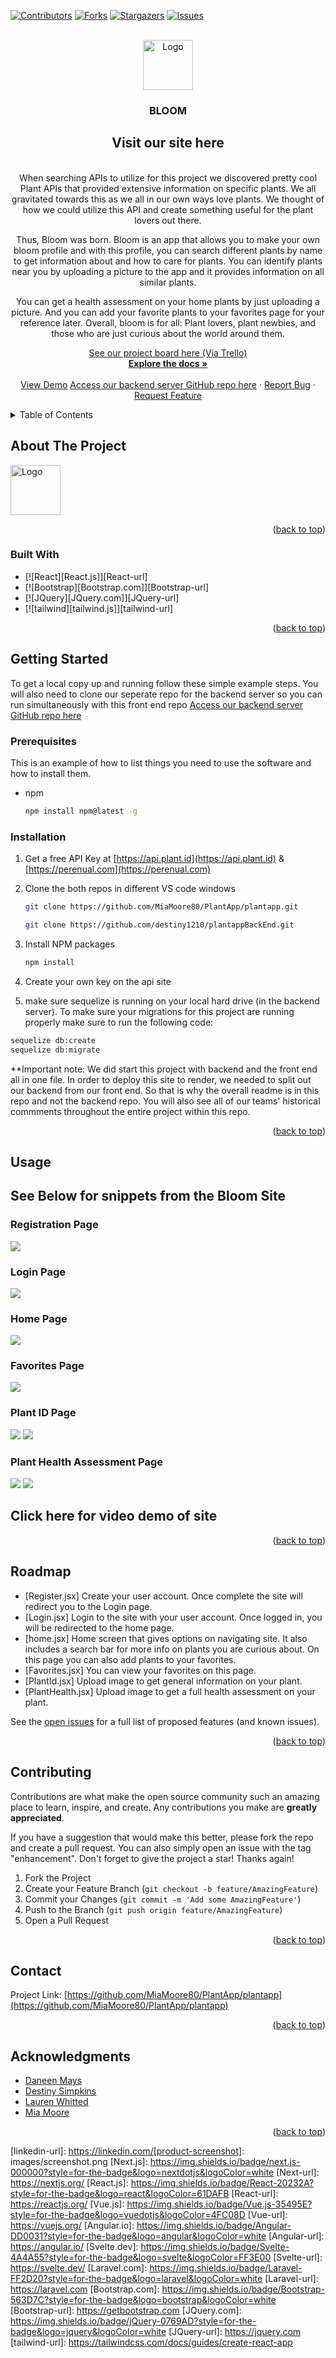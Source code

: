<a name="readme-top"></a>
<!--
*** Thanks for checking out the Best-README-Template. If you have a suggestion
*** that would make this better, please fork the repo and create a pull request
*** or simply open an issue with the tag "enhancement".
*** Don't forget to give the project a star!
*** Thanks again! Now go create something AMAZING! :D
-->



<!-- PROJECT SHIELDS -->
<!--
*** I'm using markdown "reference style" links for readability.
*** Reference links are enclosed in brackets [ ] instead of parentheses ( ).
*** See the bottom of this document for the declaration of the reference variables
*** for contributors-url, forks-url, etc. This is an optional, concise syntax you may use.
*** https://www.markdownguide.org/basic-syntax/#reference-style-links
-->
[![Contributors][contributors-shield]][contributors-url]
[![Forks][forks-shield]][forks-url]
[![Stargazers][stars-shield]][stars-url]
[![Issues][issues-shield]][issues-url]


<!-- PROJECT LOGO -->
<br />
<div align="center">
  <a href="https://github.com/MiaMoore00/PlantApp/plantapp.git">
    <img src="src/Logo.png" alt="Logo" width="80" height="80">
  </a>

<h3 align="center">BLOOM</h3>

  <p align="center">
  <h2 href="https://bloom-front.onrender.com/" target="_blank">Visit our site here</h2>
  <br>
    When searching APIs to utilize for this project we discovered pretty cool Plant APIs that provided extensive information on specific plants. We all gravitated towards this as we all in our own ways love plants. We thought of how we could utilize this API and create something useful for the plant lovers out there. 

Thus, Bloom was born. Bloom is an app that allows you to make your own bloom profile and with this profile, you can search different plants by name to get information about and how to care for plants. You can identify plants near you by uploading a picture to the app and it provides information on all similar plants. 

You can get a health assessment on your home plants by just uploading a picture. And you can add your favorite plants to your favorites page for your reference later. Overall, bloom is for all: Plant lovers, plant newbies, and those who are just curious about the world around them.


   <a href="https://trello.com/invite/b/rT9xgp14/ATTIb80e0e869944dc8653051157138da739D454315E/plantapp"> See our project board here (Via Trello)</a>
    <br />
    <a href="https://github.com/MiaMoore00/PlantApp/plantapp.git"><strong>Explore the docs »</strong></a>
    <br />
    <br />
    <a href="https://youtu.be/ltp1J1lM9YE">View Demo</a> 
    <a href="https://github.com/destiny1210/plantappBackEnd.git">Access our backend server GitHub repo here</a> 
    ·
    <a href="https://github.com/MiaMoore00/PlantApp/plantapp.git/issues">Report Bug</a>
    ·
    <a href="https://github.com/MiaMoore00/PlantApp/plantapp.git/issues">Request Feature</a>
  </p>
</div>




<!-- TABLE OF CONTENTS -->
<details>
  <summary>Table of Contents</summary>
  <ol>
    <li>
      <a href="#about-the-project">About The Project</a>
      <img src="src/Logo.png" alt="Logo" width="80" height="80">
      <ul>
        <li><a href="#built-with">Built With</a></li>
      </ul>
    </li>
    <li>
      <a href="#getting-started">Getting Started</a>
      <ul>
        <li><a href="#prerequisites">Prerequisites</a></li>
        <li><a href="#installation">Installation</a></li>
      </ul>
    </li>
    <li><a href="#usage">Usage</a></li>
    <li><a href="#roadmap">Roadmap</a></li>
    <li><a href="#contributing">Contributing</a></li>
    <li><a href="#license">License</a></li>
    <li><a href="#contact">Contact</a></li>
    <li><a href="#acknowledgments">Acknowledgments</a></li>
  </ol>
</details>



<!-- ABOUT THE PROJECT -->
## About The Project

<img src="src/Logo.png" alt="Logo" width="80" height="80">


<p align="right">(<a href="#readme-top">back to top</a>)</p>



### Built With

* [![React][React.js]][React-url]
* [![Bootstrap][Bootstrap.com]][Bootstrap-url]
* [![JQuery][JQuery.com]][JQuery-url]
* [![tailwind][tailwind.js]][tailwind-url]

<p align="right">(<a href="#readme-top">back to top</a>)</p>



<!-- GETTING STARTED -->
## Getting Started

To get a local copy up and running follow these simple example steps.
You will also need to clone our seperate repo for the backend server so you can run simultaneously with this front end repo
<a href="https://github.com/destiny1210/plantappBackEnd.git">Access our backend server GitHub repo here</a> 

### Prerequisites

This is an example of how to list things you need to use the software and how to install them.
* npm
  ```sh
  npm install npm@latest -g
  ```

### Installation

1. Get a free API Key at [https://api.plant.id](https://api.plant.id) & [https://perenual.com](https://perenual.com)
2. Clone the both repos in different VS code windows
   ```sh
   git clone https://github.com/MiaMoore80/PlantApp/plantapp.git
   ```
   ```sh
   git clone https://github.com/destiny1210/plantappBackEnd.git
   ```
3. Install NPM packages
   ```sh
   npm install
   ```
4. Create your own key on the api site

5. make sure sequelize is running on your local hard drive (in the backend server). To make sure your migrations for this project are running properly make sure to run the following code:
 ```sh
 sequelize db:create
 sequelize db:migrate
```

**Important note: We did start this project with backend and the front end all in one file. In order to deploy this site to render, we needed to split out our backend from our front end. So that is why the overall readme is in this repo and not the backend repo. You will also see all of our teams' historical commments throughout the entire project within this repo. 

<p align="right">(<a href="#readme-top">back to top</a>)</p>



<!-- USAGE EXAMPLES -->
## Usage

<h2>See Below for snippets from the Bloom Site</h2>

<h3>Registration Page</h3>
<img src="public/images/registration.jpg"></img>
<br>
<h3>Login Page</h3>
<img src="public/images/login.jpg"></img>
<br>
<h3>Home Page</h3>
<img src="public/images/home.jpg"></img>
<br>
<h3>Favorites Page</h3>
<img src="public/images/favorites.jpg"></img>
<br>
<h3>Plant ID Page</h3>
<img src="public/images/plantId1.jpg"></img>
<img src="public/images/plantId2.jpg"></img>
<br>
<h3>Plant Health Assessment Page</h3>
<img src="public/images/plantHealth1.jpg"></img>
<img src="public/images/plantHealth2.jpg"></img>

<h2 href="https://youtu.be/ltp1J1lM9YE">Click here for video demo of site</h2>

<p align="right">(<a href="#readme-top">back to top</a>)</p>



<!-- ROADMAP -->
## Roadmap
- [Register.jsx] Create your user account. Once complete the site will redirect you to the Login page.
- [Login.jsx] Login to the site with your user account. Once logged in, you will be redirected to the home page.
- [home.jsx] Home screen that gives options on navigating site. It also includes a search bar for more info on plants you are curious about. On this page you can also add plants to your favorites.
- [Favorites.jsx] You can view your favorites on this page.
- [PlantId.jsx] Upload image to get general information on your plant.
- [PlantHealth.jsx] Upload image to get a full health assessment on your plant.


See the [open issues](https://github.com/MiaMoore80/PlantApp/plantapp/issues) for a full list of proposed features (and known issues).

<p align="right">(<a href="#readme-top">back to top</a>)</p>



<!-- CONTRIBUTING -->
## Contributing

Contributions are what make the open source community such an amazing place to learn, inspire, and create. Any contributions you make are **greatly appreciated**.

If you have a suggestion that would make this better, please fork the repo and create a pull request. You can also simply open an issue with the tag "enhancement".
Don't forget to give the project a star! Thanks again!

1. Fork the Project
2. Create your Feature Branch (`git checkout -b feature/AmazingFeature`)
3. Commit your Changes (`git commit -m 'Add some AmazingFeature'`)
4. Push to the Branch (`git push origin feature/AmazingFeature`)
5. Open a Pull Request

<p align="right">(<a href="#readme-top">back to top</a>)</p>



<!-- CONTACT -->
## Contact


Project Link: [https://github.com/MiaMoore80/PlantApp/plantapp](https://github.com/MiaMoore80/PlantApp/plantapp)

<p align="right">(<a href="#readme-top">back to top</a>)</p>



<!-- ACKNOWLEDGMENTS -->
## Acknowledgments

* [Daneen Mays](github.com/DaneenM)
* [Destiny Simpkins](github.com/destiny1210)
* [Lauren Whitted](github.com/LWhitted)
* [Mia Moore](gitthub.com/MiaMoore00)

<p align="right">(<a href="#readme-top">back to top</a>)</p>



<!-- MARKDOWN LINKS & IMAGES -->
<!-- https://www.markdownguide.org/basic-syntax/#reference-style-links -->
[contributors-shield]: https://img.shields.io/github/contributors/MiaMoore80/PlantApp.svg?style=for-the-badge
[contributors-url]: https://github.com/MiaMoore80/PlantApp/plantapp/graphs/contributors
[forks-shield]: https://img.shields.io/github/forks/MiaMoore80/PlantApp.svg?style=for-the-badge
[forks-url]: https://github.com/MiaMoore80/PlantApp/plantapp/network/members
[stars-shield]: https://img.shields.io/github/stars/MiaMoore80/PlantApp/plantapp.svg?style=for-the-badge
[stars-url]: https://github.com/MiaMoore80/PlantApp/plantapp/stargazers
[issues-shield]: https://img.shields.io/github/issues/MiaMoore80/PlantApp/plantapp.svg?style=for-the-badge
[issues-url]: https://github.com/MiaMoore80/PlantApp/plantapp/issues
[license-shield]: https://img.shields.io/github/license/MiaMoore80/PlantApp/plantapp.svg?style=for-the-badge
[license-url]: https://github.com/MiaMoore80/PlantApp/plantapp/blob/master/LICENSE.txt
[linkedin-shield]: https://img.shields.io/badge/-LinkedIn-black.svg?style=for-the-badge&logo=linkedin&colorB=555
[linkedin-url]: https://linkedin.com/[product-screenshot]: images/screenshot.png
[Next.js]: https://img.shields.io/badge/next.js-000000?style=for-the-badge&logo=nextdotjs&logoColor=white
[Next-url]: https://nextjs.org/
[React.js]: https://img.shields.io/badge/React-20232A?style=for-the-badge&logo=react&logoColor=61DAFB
[React-url]: https://reactjs.org/
[Vue.js]: https://img.shields.io/badge/Vue.js-35495E?style=for-the-badge&logo=vuedotjs&logoColor=4FC08D
[Vue-url]: https://vuejs.org/
[Angular.io]: https://img.shields.io/badge/Angular-DD0031?style=for-the-badge&logo=angular&logoColor=white
[Angular-url]: https://angular.io/
[Svelte.dev]: https://img.shields.io/badge/Svelte-4A4A55?style=for-the-badge&logo=svelte&logoColor=FF3E00
[Svelte-url]: https://svelte.dev/
[Laravel.com]: https://img.shields.io/badge/Laravel-FF2D20?style=for-the-badge&logo=laravel&logoColor=white
[Laravel-url]: https://laravel.com
[Bootstrap.com]: https://img.shields.io/badge/Bootstrap-563D7C?style=for-the-badge&logo=bootstrap&logoColor=white
[Bootstrap-url]: https://getbootstrap.com
[JQuery.com]: https://img.shields.io/badge/jQuery-0769AD?style=for-the-badge&logo=jquery&logoColor=white
[JQuery-url]: https://jquery.com 
[tailwind-url]: https://tailwindcss.com/docs/guides/create-react-app